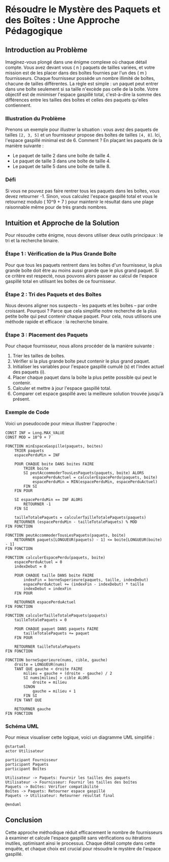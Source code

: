 # Résoudre le Mystère des Paquets et des Boîtes : Une Approche Pédagogique

## Introduction au Problème

Imaginez-vous plongé dans une énigme complexe où chaque détail compte. 
Vous avez devant vous \( n \) paquets de tailles variées, et votre mission est de les placer dans des boîtes fournies par l'un des \( m \) fournisseurs. 
Chaque fournisseur possède un nombre illimité de boîtes, chacune de tailles différentes. 
La règle est simple : un paquet peut entrer dans une boîte seulement si sa taille n'excède pas celle de la boîte. 
Votre objectif est de minimiser l'espace gaspillé total, c'est-à-dire la somme des différences entre les tailles des boîtes et celles des paquets qu'elles contiennent.

### Illustration du Problème

Prenons un exemple pour illustrer la situation : vous avez des paquets de tailles `[2, 3, 5]` et un fournisseur propose des boîtes de tailles `[4, 8]`. Ici, l'espace gaspillé minimal est de 6. Comment ? En plaçant les paquets de la manière suivante :
- Le paquet de taille 2 dans une boîte de taille 4.
- Le paquet de taille 3 dans une boîte de taille 4.
- Le paquet de taille 5 dans une boîte de taille 8.

### Défi

Si vous ne pouvez pas faire rentrer tous les paquets dans les boîtes, vous devez retourner -1. Sinon, vous calculez l'espace gaspillé total et vous le retournez modulo \( 10^9 + 7 \) pour maintenir le résultat dans une plage raisonnable même pour de très grands nombres.

## Intuition et Approche de la Solution

Pour résoudre cette énigme, nous devons utiliser deux outils principaux : le tri et la recherche binaire.

### Étape 1 : Vérification de la Plus Grande Boîte

Pour que tous les paquets rentrent dans les boîtes d'un fournisseur, la plus grande boîte doit être au moins aussi grande que le plus grand paquet. Si ce critère est respecté, nous pouvons alors passer au calcul de l'espace gaspillé total en utilisant les boîtes de ce fournisseur.

### Étape 2 : Tri des Paquets et des Boîtes

Nous devons aligner nos suspects – les paquets et les boîtes – par ordre croissant. Pourquoi ? Parce que cela simplifie notre recherche de la plus petite boîte qui peut contenir chaque paquet. Pour cela, nous utilisons une méthode rapide et efficace : la recherche binaire.

### Étape 3 : Placement des Paquets

Pour chaque fournisseur, nous allons procéder de la manière suivante :
1. Trier les tailles de boîtes.
2. Vérifier si la plus grande boîte peut contenir le plus grand paquet.
3. Initialiser les variables pour l'espace gaspillé cumulé (s) et l'index actuel des paquets (i).
4. Placer chaque paquet dans la boîte la plus petite possible qui peut le contenir.
5. Calculer et mettre à jour l'espace gaspillé total.
6. Comparer cet espace gaspillé avec la meilleure solution trouvée jusqu'à présent.

### Exemple de Code

Voici un pseudocode pour mieux illustrer l'approche :

```
CONST INF = Long.MAX_VALUE
CONST MOD = 10^9 + 7

FONCTION minEspaceGaspille(paquets, boites)
    TRIER paquets
    espacePerduMin = INF

    POUR CHAQUE boite DANS boites FAIRE
        TRIER boite
        SI peutAccommoderTousLesPaquets(paquets, boite) ALORS
            espacePerduActuel = calculerEspacePerdu(paquets, boite)
            espacePerduMin = MIN(espacePerduMin, espacePerduActuel)
        FIN SI
    FIN POUR

    SI espacePerduMin == INF ALORS
        RETOURNER -1
    FIN SI

    tailleTotalePaquets = calculerTailleTotalePaquets(paquets)
    RETOURNER (espacePerduMin - tailleTotalePaquets) % MOD
FIN FONCTION

FONCTION peutAccommoderTousLesPaquets(paquets, boite)
    RETOURNER paquets[LONGUEUR(paquets) - 1] <= boite[LONGUEUR(boite) - 1]
FIN FONCTION

FONCTION calculerEspacePerdu(paquets, boite)
    espacePerduActuel = 0
    indexDebut = 0

    POUR CHAQUE taille DANS boite FAIRE
        indexFin = borneSuperieure(paquets, taille, indexDebut)
        espacePerduActuel += (indexFin - indexDebut) * taille
        indexDebut = indexFin
    FIN POUR

    RETOURNER espacePerduActuel
FIN FONCTION

FONCTION calculerTailleTotalePaquets(paquets)
    tailleTotalePaquets = 0

    POUR CHAQUE paquet DANS paquets FAIRE
        tailleTotalePaquets += paquet
    FIN POUR

    RETOURNER tailleTotalePaquets
FIN FONCTION

FONCTION borneSuperieure(nums, cible, gauche)
    droite = LONGUEUR(nums)
    TANT QUE gauche < droite FAIRE
        milieu = gauche + (droite - gauche) / 2
        SI nums[milieu] > cible ALORS
            droite = milieu
        SINON
            gauche = milieu + 1
        FIN SI
    FIN TANT QUE

    RETOURNER gauche
FIN FONCTION

```

### Schéma UML

Pour mieux visualiser cette logique, voici un diagramme UML simplifié :

```plantuml
@startuml
actor Utilisateur

participant Fournisseur
participant Paquets
participant Boîtes

Utilisateur -> Paquets: Fournir les tailles des paquets
Utilisateur -> Fournisseur: Fournir les tailles des boîtes
Paquets -> Boîtes: Vérifier compatibilité
Boîtes -> Paquets: Retourner espace gaspillé
Paquets -> Utilisateur: Retourner résultat final

@enduml
```

## Conclusion

Cette approche méthodique réduit efficacement le nombre de fournisseurs à examiner et calcule l'espace gaspillé sans vérifications ou itérations inutiles, optimisant ainsi le processus. Chaque détail compte dans cette enquête, et chaque choix est crucial pour résoudre le mystère de l'espace gaspillé.